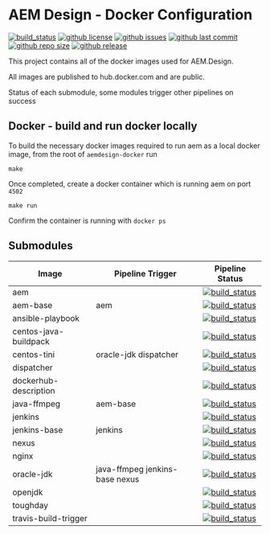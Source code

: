 AEM Design - Docker Configuration
=================================

[![build_status](https://travis-ci.org/aem-design/aemdesign-docker.svg?branch=master)](https://travis-ci.org/aem-design/aemdesign-docker) 
[![github license](https://img.shields.io/github/license/aem-design/aemdesign-docker)](https://github.com/aem-design/aemdesign-docker) 
[![github issues](https://img.shields.io/github/issues/aem-design/aemdesign-docker)](https://github.com/aem-design/aemdesign-docker) 
[![github last commit](https://img.shields.io/github/last-commit/aem-design/aemdesign-docker)](https://github.com/aem-design/aemdesign-docker) 
[![github repo size](https://img.shields.io/github/repo-size/aem-design/aemdesign-docker)](https://github.com/aem-design/aemdesign-docker) 
[![github release](https://img.shields.io/github/release/aem-design/aemdesign-docker)](https://github.com/aem-design/aemdesign-docker)


This project contains all of the docker images used for AEM.Design.

All images are published to hub.docker.com and are public.

Status of each submodule, some modules trigger other pipelines on success

## Docker - build and run docker locally
To build the necessary docker images required to run aem as a local docker image, from the root of `aemdesign-docker` run

```make```

Once completed, create a docker container which is running aem on port `4502`

```make run```

Confirm the container is running with `docker ps`

## Submodules



| Image                     | Pipeline Trigger  | Pipeline Status         |
|---------------------------|-------------------|-------------------------|
| aem                       |                   | [![build_status](https://travis-ci.org/aem-design/docker-aem.svg?branch=master)](https://travis-ci.org/aem-design/docker-aem) |
| aem-base                  | aem               | [![build_status](https://travis-ci.org/aem-design/docker-aem-base.svg?branch=master)](https://travis-ci.org/aem-design/docker-aem-base)  |
| ansible-playbook          |                   | [![build_status](https://travis-ci.org/aem-design/docker-ansible-playbook.svg?branch=master)](https://travis-ci.org/aem-design/docker-ansible-playbook)  |
| centos-java-buildpack     |                   | [![build_status](https://travis-ci.org/aem-design/docker-centos-java-buildpack.svg?branch=master)](https://travis-ci.org/aem-design/docker-centos-java-buildpack)  |
| centos-tini               | oracle-jdk dispatcher | [![build_status](https://travis-ci.org/aem-design/docker-centos-tini.svg?branch=master)](https://travis-ci.org/aem-design/docker-centos-tini)  |
| dispatcher                |                   | [![build_status](https://travis-ci.org/aem-design/docker-dispatcher.svg?branch=master)](https://travis-ci.org/aem-design/docker-dispatcher)  |
| dockerhub-description     |                   | [![build_status](https://travis-ci.org/aem-design/docker-dockerhub-description.svg?branch=master)](https://travis-ci.org/aem-design/docker-dockerhub-description)  |
| java-ffmpeg               | aem-base          | [![build_status](https://travis-ci.org/aem-design/docker-java-ffmpeg.svg?branch=master)](https://travis-ci.org/aem-design/docker-java-ffmpeg)  |
| jenkins                   |                   | [![build_status](https://travis-ci.org/aem-design/docker-jenkins.svg?branch=master)](https://travis-ci.org/aem-design/docker-jenkins)  |
| jenkins-base              | jenkins           | [![build_status](https://travis-ci.org/aem-design/docker-jenkins-base.svg?branch=master)](https://travis-ci.org/aem-design/docker-jenkins-base)  |
| nexus                     |                   | [![build_status](https://travis-ci.org/aem-design/docker-nexus.svg?branch=master)](https://travis-ci.org/aem-design/docker-nexus)  |
| nginx                |  | [![build_status](https://travis-ci.org/aem-design/docker-nginx.svg?branch=master)](https://travis-ci.org/aem-design/docker-nginx)  |
| oracle-jdk                | java-ffmpeg jenkins-base nexus | [![build_status](https://travis-ci.org/aem-design/docker-oracle-jdk.svg?branch=master)](https://travis-ci.org/aem-design/docker-oracle-jdk)  |
| openjdk                |  | [![build_status](https://travis-ci.org/aem-design/docker-openjdk.svg?branch=master)](https://travis-ci.org/aem-design/docker-openjdk)  |
| toughday                |  | [![build_status](https://github.com/aem-design/docker-toughday/workflows/ci/badge.svg)](https://github.com/aem-design/docker-toughday/actions?workflow=ci)  |
| travis-build-trigger                |  | [![build_status](https://travis-ci.org/aem-design/docker-travis-build-trigger.svg?branch=master)](https://travis-ci.org/aem-design/docker-travis-build-trigger)  |
